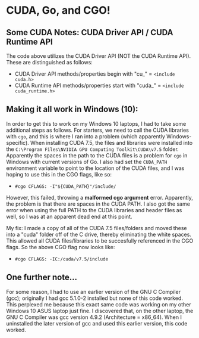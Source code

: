 # CUDA, Go, and CGO! 
 
## Some CUDA Notes: CUDA Driver API / CUDA Runtime API

The code above utilizes the CUDA Driver API (NOT the CUDA Runtime API). These are distinguished as follows: 

* CUDA Driver API methods/properties begin with "cu_"	= `<include cuda.h>`
* CUDA Runtime API methods/properties start with "cuda_"  = `<include cuda_runtime.h>`

## Making it all work in Windows (10): 

In order to get this to work on my Windows 10 laptops, I had to take some additional steps as follows. For starters, we need to call the CUDA libraries with `cgo`, and this is where I ran into a problem (which apparently Windows-specific). When installing CUDA 7.5, the files and libraries were installed into the `C:\Program Files\NVIDIA GPU Computing Toolkit\CUDA\v7.5` folder. Apparently the spaces in the path to the CUDA files is a problem for `cgo` in Windows with current versions of Go. I also had set the `CUDA_PATH` environment variable to point to the location of the CUDA files, and I was hoping to use this in the CGO flags, like so:

* `#cgo CFLAGS: -I"${CUDA_PATH}"/include/` 

However, this failed, throwing a **malformed cgo argument** error. Apparently, the problem is that there are spaces in the CUDA PATH. I also got the same error when using the full PATH to the CUDA libraries and header files as well, so I was at an apparent dead end at this point. 

My fix: I made a copy of all of the CUDA 7.5 files/folders and moved these into a "cuda" folder off of the C drive, thereby eliminating the white spaces. This allowed all CUDA files/libraries to be succesfully referenced in the CGO flags. So the above CGO flag now looks like: 

* `#cgo CFLAGS: -IC:/cuda/v7.5/include` 

## One further note... 

For some reason, I had to use an earlier version of the GNU C Compiler (gcc); originally I had gcc 5.1.0-2 installed but none of this code worked. This perplexed me because this exact same code was working on my other Windows 10 ASUS laptop just fine. I discovered that, on the other laptop, the GNU C Compiler was gcc version 4.9.2 (Architecture = x86_64). When I uninstalled the later version of gcc and used this earlier version, this code worked. 

